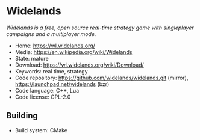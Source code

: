 # Widelands

_Widelands is a free, open source real-time strategy game with singleplayer campaigns and a multiplayer mode._

- Home: https://wl.widelands.org/
- Media: https://en.wikipedia.org/wiki/Widelands
- State: mature
- Download: https://wl.widelands.org/wiki/Download/
- Keywords: real time, strategy
- Code repository: https://github.com/widelands/widelands.git (mirror), https://launchpad.net/widelands (bzr)
- Code language: C++, Lua
- Code license: GPL-2.0

## Building

- Build system: CMake

